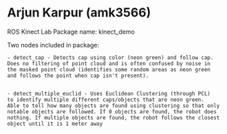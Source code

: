 # Arjun Karpur (amk3566)
ROS Kinect Lab
Package name: kinect_demo

Two nodes included in package:

    - detect_cap - Detects cap using color (neon green) and follow cap. 
    Does no filtering of point cloud and is often confused by noise in 
    the masked point cloud (identifies some random areas as neon green 
    and follows the point when cap isn't present). 


    - detect_multiple_euclid - Uses Euclidean Clustering (through PCL) 
    to identify multiple different caps/objects that are neon green. 
    Able to tell how many objects are found using clustering so that only 
    notable objects are followed. If 0 objects are found, the robot does 
    nothing. If multiple objects are found, the robot follows the closest 
    object until it is 1 meter away
